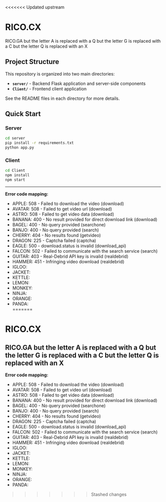 <<<<<<< Updated upstream
# RICO.CX
RICO.GA but the letter A is replaced with a Q but the letter G is replaced with a C but the letter Q is replaced with an X

## Project Structure

This repository is organized into two main directories:

- **`server/`** - Backend Flask application and server-side components
- **`Client/`** - Frontend client application

See the README files in each directory for more details.

## Quick Start

### Server
```bash
cd server
pip install -r requirements.txt
python app.py
```

### Client
```bash
cd Client
npm install
npm start
```

---
**Error code mapping:**
* APPLE:  508 - Failed to download the video (download)
* AVATAR: 508 - Failed to get video url (download)
* ASTRO:  508 - Failed to get video data (download)
* BANANA: 400 - No result provided for direct download link (download)
* BAGEL:  400 - No query provided (searchone)
* BANJO:  400 - No query provided (search)
* CHERRY: 404 - No results found (getvideo)
* DRAGON: 225 - Captcha failed (captcha)
* EAGLE:  500 - download.status is invalid (download_api)
* FALCON: 502 - Failed to communicate with the search service (search)
* GUITAR: 403 - Real-Debrid API key is invalid (realdebrid)
* HAMMER: 451 - Infringing video download (realdebrid)
* IGLOO:  
* JACKET: 
* KETTLE: 
* LEMON:  
* MONKEY: 
* NINJA:  
* ORANGE: 
* PANDA:  
=======
# RICO.CX
RICO.GA but the letter A is replaced with a Q but the letter G is replaced with a C but the letter Q is replaced with an X
---
**Error code mapping:**
* APPLE:  508 - Failed to download the video (download)
* AVATAR: 508 - Failed to get video url (download)
* ASTRO:  508 - Failed to get video data (download)
* BANANA: 400 - No result provided for direct download link (download)
* BAGEL:  400 - No query provided (searchone)
* BANJO:  400 - No query provided (search)
* CHERRY: 404 - No results found (getvideo)
* DRAGON: 225 - Captcha failed (captcha)
* EAGLE:  500 - download.status is invalid (download_api)
* FALCON: 502 - Failed to communicate with the search service (search)
* GUITAR: 403 - Real-Debrid API key is invalid (realdebrid)
* HAMMER: 451 - Infringing video download (realdebrid)
* IGLOO:  
* JACKET: 
* KETTLE: 
* LEMON:  
* MONKEY: 
* NINJA:  
* ORANGE: 
* PANDA:  
>>>>>>> Stashed changes
